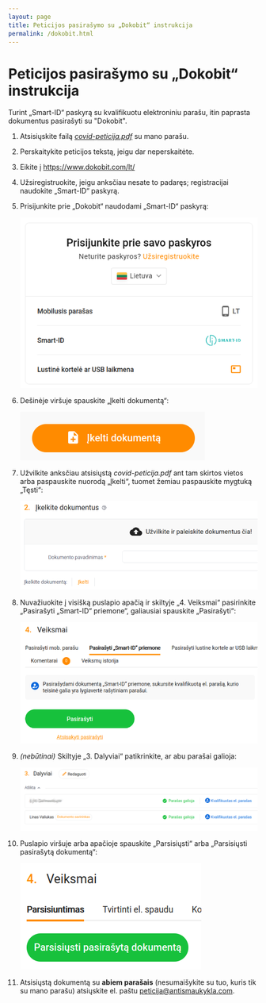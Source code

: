 ```yaml
---
layout: page
title: Peticijos pasirašymo su „Dokobit“ instrukcija
permalink: /dokobit.html
---
```



# Peticijos pasirašymo su „Dokobit“ instrukcija

Turint „Smart-ID“ paskyrą su kvalifikuotu elektroniniu parašu, itin paprasta dokumentus pasirašyti su "Dokobit".

1. Atsisiųskite failą *<a href="covid-peticija.pdf">covid-peticija.pdf</a>* su mano parašu.
2. Perskaitykite peticijos tekstą, jeigu dar neperskaitėte.
3. Eikite į <https://www.dokobit.com/lt/>
4. Užsiregistruokite, jeigu anksčiau nesate to padaręs; registracijai naudokite „Smart-ID“ paskyrą.
5. Prisijunkite prie „Dokobit“ naudodami „Smart-ID“ paskyrą:

    ![Prisijungimas prie paskyros](media/dokobit/prisijungimas-prie-paskyros.png)

6. Dešinėje viršuje spauskite „Įkelti dokumentą“:

    ![Dokumento įkėlimas](media/dokobit/dokumento-ikelimas.png)

7. Užvilkite anksčiau atsisiųstą *covid-peticija.pdf* ant tam skirtos vietos arba paspauskite nuorodą „Įkelti“, tuomet žemiau paspauskite mygtuką „Tęsti“:

    ![Dokumento įkėlimas](media/dokobit/dokumento-ikelimas-2.png)

8. Nuvažiuokite į visišką puslapio apačią ir skiltyje „4. Veiksmai“ pasirinkite „Pasirašyti „Smart-ID“ priemone“, galiausiai spauskite „Pasirašyti“:

    ![Peticijos pasirašyms](media/dokobit/peticijos-pasirasymas.png)

9. *(nebūtinai)* Skiltyje „3. Dalyviai“ patikrinkite, ar abu parašai galioja:

    ![Parašų tikrinimas](media/dokobit/parasu-tikrinimas.png)

10. Puslapio viršuje arba apačioje spauskite „Parsisiųsti“ arba „Parsisiųsti pasirašytą dokumentą“:

    ![Pasirašytos peticijos atsisiuntimas](media/dokobit/pasirasytos-peticijos-atsisiuntimas.png)

11. Atsisiųstą dokumentą su **abiem parašais** (nesumaišykite su tuo, kuris tik su mano parašu) atsiųskite el. paštu <peticija@antismaukykla.com>.
